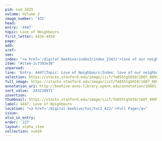```yaml
---
pid: num_3425
volume: Volume 2
image_number: '432'
head:
entry: '4447'
topic: Love of Neighbours
first_letter: 4426-4450
page:
add:
xref:
see:
index: "<a href='/digital-beehive/index3/index_2343/'>love of our neighbour</a>"
item: "#item-2c7393e38"
unparsed:
line: 'Entry: 4447|Topic: Love of Neighbours|Index: love of our neighbour|#item-2c7393e38'
selection: https://stacks.stanford.edu/image/iiif/fm855tg5659/1607_0899/779,971,2706,291/full/0/default.jpg
full_image: https://stacks.stanford.edu/image/iiif/fm855tg5659/1607_0899/full/full/0/default.jpg
annotation_uri: http://beehive-anno.library.upenn.edu/annotation/1680114845974
sort_value: '243210971'
insertion:
thumbnail: https://stacks.stanford.edu/image/iiif/fm855tg5659/1607_0899/779,971,600,180/250,/0/default.jpg
label: 4447. Love of Neighbours
location: "<a href='/digital-beehive/toc/toc2_422/'>Full Page</a>"
issue:
also_in_entry:
order: '227'
layout: alpha_item
collection: num10
---
```

